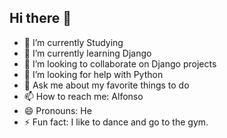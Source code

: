 ## Hi there 👋


- 🔭 I’m currently Studying 
- 🌱 I’m currently learning Django
- 👯 I’m looking to collaborate on Django projects
- 🤔 I’m looking for help with Python
- 💬 Ask me about my favorite things to do
- 📫 How to reach me: Alfonso
- 😄 Pronouns: He
- ⚡ Fun fact: I like to dance and go to the gym.
